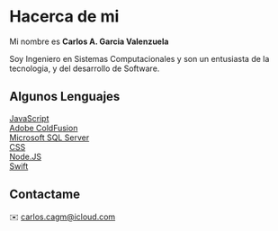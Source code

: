 # Hacerca de mi
Mi nombre es **Carlos A. Garcia Valenzuela**

Soy Ingeniero en Sistemas Computacionales y son un entusiasta de la tecnologia, y del desarrollo de Software.

## Algunos Lenguajes

[JavaScript](JS.md)<br>
[Adobe ColdFusion](ACF.md)<br>
[Microsoft SQL Server](SQL.md)<br>
[CSS](CSS.md)<br>
[Node.JS](NJS.md)<br>
[Swift](SW.md)

## Contactame

✉️ carlos.cagm@icloud.com